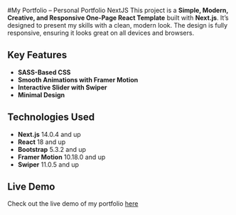  #My Portfolio – Personal Portfolio NextJS
This project is a **Simple, Modern, Creative, and Responsive One-Page React Template** built with **Next.js**. It’s designed to present my skills with a clean, modern look. The design is fully responsive, ensuring it looks great on all devices and browsers.


## Key Features

- **SASS-Based CSS**
- **Smooth Animations with Framer Motion**
- **Interactive Slider with Swiper**
- **Minimal Design**

## Technologies Used

- **Next.js** 14.0.4 and up 
- **React** 18 and up 
- **Bootstrap** 5.3.2 and up 
- **Framer Motion** 10.18.0 and up 
- **Swiper** 11.0.5 and up

## Live Demo

Check out the live demo of my portfolio [here](https://hagonin.vercel.app/)
